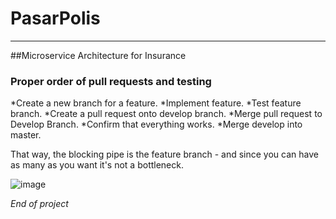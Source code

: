 # PasarPolis
<hr />

##Microservice Architecture for Insurance


### Proper order of pull requests and testing
*Create a new branch for a feature.
  *Implement feature.
  *Test feature branch.
  *Create a pull request onto develop branch.
*Merge pull request to Develop Branch.
  *Confirm that everything works.
  *Merge develop into master.
<p>That way, the blocking pipe is the feature branch - and since you can have as many as you want it's not a bottleneck.</p>

![image](https://github.com/nalindev/PasarPolis/assets/86837840/533df56f-0100-4632-8b40-4491afaf989c)

<p><i>End of project</i></p>

